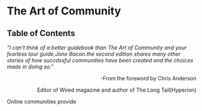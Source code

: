 # The Art of Community
## Table of Contents
_"I can't think of a better guidebook than The Art of Community and your fearless tour guide,Jono Bacon.the second edition shares many other stories of how succdssful communities have been created and the choices made in doing so."_
<p align="right">-From the foreword by Chris Anderson</p>
<p align="right">Editor of Wired magazine and author of The Long Tail(Hyperion)</p>
Online communities provide